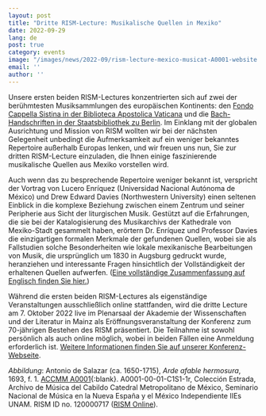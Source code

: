 ```yaml
---
layout: post
title: "Dritte RISM-Lecture: Musikalische Quellen in Mexiko"
date: 2022-09-29
lang: de
post: true
category: events
image: "/images/news/2022-09/rism-lecture-mexico-musicat-A0001-website.jpg"
email: ''
author: ''
---
```


Unsere ersten beiden RISM-Lectures konzentrierten sich auf zwei der berühmtesten Musiksammlungen des europäischen Kontinents: den [Fondo Cappella Sistina in der Biblioteca Apostolica Vaticana](/events/2021/03/04/rism-lecture-cappella-sistina-online.html) und die [Bach-Handschriften in der Staatsbibliothek zu Berlin](/events/2021/07/08/rism-lecture-bach-collection-berlin-staatsbibliothek-now-online.html). Im Einklang mit der globalen Ausrichtung und Mission von RISM wollten wir bei der nächsten Gelegenheit unbedingt die Aufmerksamkeit auf ein weniger bekanntes Repertoire außerhalb Europas lenken, und wir freuen uns nun, Sie zur dritten RISM-Lecture einzuladen, die Ihnen einige faszinierende musikalische Quellen aus Mexiko vorstellen wird.  

Auch wenn das zu besprechende Repertoire weniger bekannt ist, verspricht der Vortrag von Lucero Enríquez (Universidad Nacional Autónoma de México) und Drew Edward Davies (Northwestern University) einen seltenen Einblick in die komplexe Beziehung zwischen einem Zentrum und seiner Peripherie aus Sicht der liturgischen Musik. Gestützt auf die Erfahrungen, die sie bei der Katalogisierung des Musikarchivs der Kathedrale von Mexiko-Stadt gesammelt haben, erörtern Dr. Enríquez und Professor Davies die einzigartigen formalen Merkmale der gefundenen Quellen, wobei sie als Fallstudien solche Besonderheiten wie lokale mexikanische Bearbeitungen von Musik, die ursprünglich um 1830 in Augsburg gedruckt wurde, heranziehen und interessante Fragen hinsichtlich der Vollständigkeit der erhaltenen Quellen aufwerfen. ([Eine vollständige Zusammenfassung auf Englisch finden Sie hier.](/publications/conferences/musical-sources-past-future-2022/abstracts.html#rism-lecture))  

Während die ersten beiden RISM-Lectures als eigenständige Veranstaltungen ausschließlich online stattfanden, wird die dritte Lecture am 7. Oktober 2022 live im Plenarsaal der Akademie der Wissenschaften und der Literatur in Mainz als Eröffnungsveranstaltung der Konferenz zum 70-jährigen Bestehen des RISM präsentiert. Die Teilnahme ist sowohl persönlich als auch online möglich, wobei in beiden Fällen eine Anmeldung erforderlich ist. [Weitere Informationen finden Sie auf unserer Konferenz-Webseite](/publications/conferences/musical-sources-past-future-2022.html).

_Abbildung_: Antonio de Salazar (ca. 1650-1715), _Arde afable hermosura_, 1693, f. 1. [ACCMM A0001](http://musicat.unam.mx/nuevo/rism.php/0/A0001/0){:blank}. A0001-00-01-C1S1-1r, Colección Estrada, Archivo de Música del Cabildo Catedral Metropolitano de México, Seminario Nacional de Música en la Nueva España y el México Independiente IIEs UNAM. RISM ID no. 120000717 ([RISM Online](https://rism.online/sources/120000717)).
